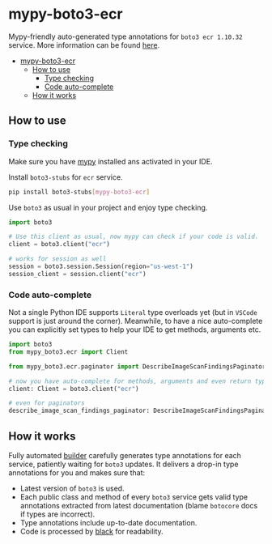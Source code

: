 # mypy-boto3-ecr

Mypy-friendly auto-generated type annotations for `boto3 ecr 1.10.32` service.
More information can be found [here](https://github.com/vemel/mypy_boto3).

- [mypy-boto3-ecr](#mypy-boto3-ecr)
  - [How to use](#how-to-use)
    - [Type checking](#type-checking)
    - [Code auto-complete](#code-auto-complete)
  - [How it works](#how-it-works)

## How to use

### Type checking

Make sure you have [mypy](https://github.com/python/mypy) installed ans activated in your IDE.

Install `boto3-stubs` for `ecr` service.

```bash
pip install boto3-stubs[mypy-boto3-ecr]
```

Use `boto3` as usual in your project and enjoy type checking.

```python
import boto3

# Use this client as usual, now mypy can check if your code is valid.
client = boto3.client("ecr")

# works for session as well
session = boto3.session.Session(region="us-west-1")
session_client = session.client("ecr")

```

### Code auto-complete

Not a single Python IDE supports `Literal` type overloads yet (but in `VSCode` support is just around the corner).
Meanwhile, to have a nice auto-complete you can explicitly set types to help your IDE to get methods, arguments etc.

```python
import boto3
from mypy_boto3.ecr import Client

from mypy_boto3.ecr.paginator import DescribeImageScanFindingsPaginator

# now you have auto-complete for methods, arguments and even return types
client: Client = boto3.client("ecr")

# even for paginators
describe_image_scan_findings_paginator: DescribeImageScanFindingsPaginator = client.get_paginator("describe_image_scan_findings")
```

## How it works

Fully automated [builder](https://github.com/vemel/mypy_boto3) carefully generates
type annotations for each service, patiently waiting for `boto3` updates. It delivers
a drop-in type annotations for you and makes sure that:

- Latest version of `boto3` is used.
- Each public class and method of every `boto3` service gets valid type annotations
  extracted from latest documentation (blame `botocore` docs if types are incorrect).
- Type annotations include up-to-date documentation.
- Code is processed by [black](https://github.com/psf/black) for readability.
